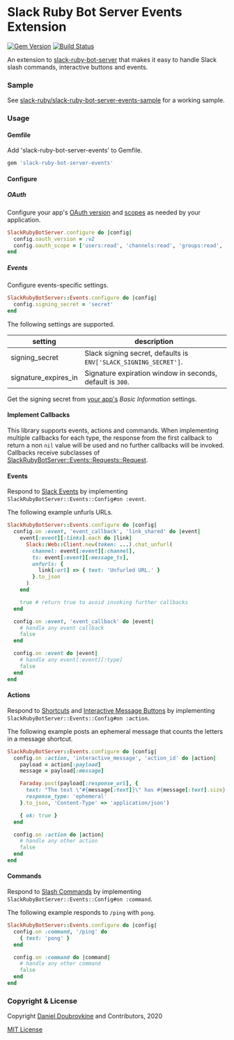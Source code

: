Slack Ruby Bot Server Events Extension
======================================

[![Gem Version](https://badge.fury.io/rb/slack-ruby-bot-server-events.svg)](https://badge.fury.io/rb/slack-ruby-bot-server-events)
[![Build Status](https://travis-ci.org/slack-ruby/slack-ruby-bot-server-events.svg?branch=master)](https://travis-ci.org/slack-ruby/slack-ruby-bot-server-events)

An extension to [slack-ruby-bot-server](https://github.com/slack-ruby/slack-ruby-bot-server) that makes it easy to handle Slack slash commands, interactive buttons and events.

### Sample

See [slack-ruby/slack-ruby-bot-server-events-sample](https://github.com/slack-ruby/slack-ruby-bot-server-events-sample) for a working sample.

### Usage

#### Gemfile

Add 'slack-ruby-bot-server-events' to Gemfile.

```ruby
gem 'slack-ruby-bot-server-events'
```

#### Configure

##### OAuth

Configure your app's [OAuth version](https://api.slack.com/authentication/oauth-v2) and [scopes](https://api.slack.com/legacy/oauth-scopes) as needed by your application.

```ruby
SlackRubyBotServer.configure do |config|
  config.oauth_version = :v2
  config.oauth_scope = ['users:read', 'channels:read', 'groups:read', 'chat:write', 'commands', 'incoming-webhook']
end
```

##### Events

Configure events-specific settings.

```ruby
SlackRubyBotServer::Events.configure do |config|
  config.signing_secret = 'secret'
end
```

The following settings are supported.

setting               | description
----------------------|------------------------------------------------------------------
signing_secret        | Slack signing secret, defaults is `ENV['SLACK_SIGNING_SECRET']`.
signature_expires_in  | Signature expiration window in seconds, default is `300`.

Get the signing secret from [your app's](https://api.slack.com/apps) _Basic Information_ settings.

#### Implement Callbacks

This library supports events, actions and commands. When implementing multiple callbacks for each type, the response from the first callback to return a non `nil` value will be used and no further callbacks will be invoked. Callbacks receive subclasses of [SlackRubyBotServer::Events::Requests::Request](lib/slack-ruby-bot-server-events/requests/request.rb).

#### Events

Respond to [Slack Events](https://api.slack.com/events-api) by implementing `SlackRubyBotServer::Events::Config#on :event`.

The following example unfurls URLs.

```ruby
SlackRubyBotServer::Events.configure do |config|
  config.on :event, 'event_callback', 'link_shared' do |event|
    event[:event][:links].each do |link|
      Slack::Web::Client.new(token: ...).chat_unfurl(
        channel: event[:event][:channel],
        ts: event[:event][:message_ts],
        unfurls: {
          link[:url] => { text: 'Unfurled URL.' }
        }.to_json
      )
    end

    true # return true to avoid invoking further callbacks
  end

  config.on :event, 'event_callback' do |event|
    # handle any event callback
    false
  end

  config.on :event do |event|
    # handle any event[:event][:type]
    false
  end
end
```


#### Actions

Respond to [Shortcuts](https://api.slack.com/interactivity/shortcuts) and [Interactive Message Buttons](https://api.slack.com/legacy/message-buttons) by implementing `SlackRubyBotServer::Events::Config#on :action`.

The following example posts an ephemeral message that counts the letters in a message shortcut.

```ruby
SlackRubyBotServer::Events.configure do |config|
  config.on :action, 'interactive_message', 'action_id' do |action|
    payload = action[:payload]
    message = payload[:message]

    Faraday.post(payload[:response_url], {
      text: "The text \"#{message[:text]}\" has #{message[:text].size} letter(s).",
      response_type: 'ephemeral'
    }.to_json, 'Content-Type' => 'application/json')

    { ok: true }
  end

  config.on :action do |action|
    # handle any other action
    false
  end
end
```

#### Commands

Respond to [Slash Commands](https://api.slack.com/interactivity/slash-commands) by implementing `SlackRubyBotServer::Events::Config#on :command`.

The following example responds to `/ping` with `pong`.

```ruby
SlackRubyBotServer::Events.configure do |config|
  config.on :command, '/ping' do
    { text: 'pong' }
  end

  config.on :command do |command|
    # handle any other command
    false
  end
end
```

### Copyright & License

Copyright [Daniel Doubrovkine](http://code.dblock.org) and Contributors, 2020

[MIT License](LICENSE)
